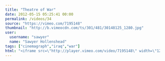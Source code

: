 ```yaml
---
title: "Theatre of War"
date: 2012-05-15 05:25:41 00:00
permalink: /videos/34
source: "https://vimeo.com/7195148"
thumbnail: "http://b.vimeocdn.com/ts/301/481/30148125_1280.jpg"
user:
  username: "sawyer"
  name: "Sawyer Hollenshead"
tags: ["cinemagraph","iraq","war"]
html: "<iframe src=\"http://player.vimeo.com/video/7195148\" width=\"1280\" height=\"720\" frameborder=\"0\" webkitAllowFullScreen mozallowfullscreen allowFullScreen></iframe>"
---
```


